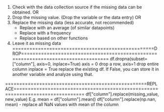 1. Check with the data collection source if the missing data can be obtained.
OR
2. Drop the missing value. (Drop the variable or the data entry)
OR
3. Replace the missing data (less accurate, not recommended)
    - Replace with an average (of similar datapoints)
    - Replace with a frequency
    - Replace based on other functions
4. Leave it as missing data
==================================================DROP==================================================================================
df.dropna(subset=["column"], axis=0, inplace=True)
    axis = 0 drop a row, axis=1 drop entire column
    inplace = True replace the existing df. If False, you can store it in another variable and analyze using that.

==================================================REPLACE===============================================================================
df["column"].replace(missing_value, new_value)
E.g.
mean = df["column"].mean()
df["column"].replace(np.nan, mean) - replace all NaN values with mean of the column